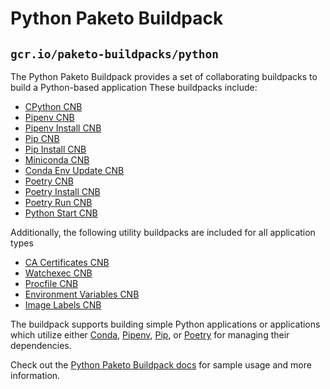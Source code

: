 # Python Paketo Buildpack

## `gcr.io/paketo-buildpacks/python`

The Python Paketo Buildpack provides a set of collaborating buildpacks to build a Python-based application
These buildpacks include:
- [CPython CNB](https://github.com/paketo-buildpacks/cpython)
- [Pipenv CNB](https://github.com/paketo-buildpacks/pipenv)
- [Pipenv Install CNB](https://github.com/paketo-buildpacks/pipenv-install)
- [Pip CNB](https://github.com/paketo-buildpacks/pip)
- [Pip Install CNB](https://github.com/paketo-buildpacks/pip-install)
- [Miniconda CNB](https://github.com/paketo-buildpacks/miniconda)
- [Conda Env Update CNB](https://github.com/paketo-buildpacks/conda-env-update)
- [Poetry CNB](https://github.com/paketo-buildpacks/poetry)
- [Poetry Install CNB](https://github.com/paketo-buildpacks/poetry-install)
- [Poetry Run CNB](https://github.com/paketo-buildpacks/poetry-run)
- [Python Start CNB](https://github.com/paketo-buildpacks/python-start)

Additionally, the following utility buildpacks are included for all application types
- [CA Certificates CNB](https://github.com/paketo-buildpacks/ca-certificates)
- [Watchexec CNB](https://github.com/paketo-buildpacks/watchexec)
- [Procfile CNB](https://github.com/paketo-buildpacks/procfile)
- [Environment Variables CNB](https://github.com/paketo-buildpacks/environment-variables)
- [Image Labels CNB](https://github.com/paketo-buildpacks/image-labels)

The buildpack supports building simple Python applications or applications which
utilize either [Conda](https://conda.io),
[Pipenv](https://pypi.org/project/pipenv/),
[Pip](https://pip.pypa.io/),
or [Poetry](https://python-poetry.org/) for managing their dependencies.

Check out the [Python Paketo Buildpack docs](https://paketo.io/docs/howto/python/) for sample usage and more information.
